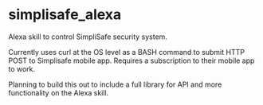 # simplisafe_alexa

Alexa skill to control SimpliSafe security system. 

Currently uses curl at the OS level as a BASH command to submit HTTP POST to Simplisafe mobile app. Requires a subscription to their mobile app to work.  

Planning to build this out to include a full library for API and more functionality on the Alexa skill.
